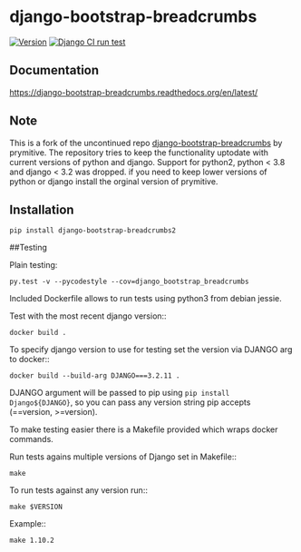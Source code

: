 # django-bootstrap-breadcrumbs

[![Version](https://img.shields.io/pypi/v/django-bootstrap-breadcrumbs2.svg)](https://pypi.python.org/pypi/django-bootstrap-breadcrumbs2)
[![Django CI run test](https://github.com/christianwgd/django-bootstrap-breadcrumbs/actions/workflows/pytest.yml/badge.svg)](https://github.com/christianwgd/django-bootstrap-breadcrumbs/actions/workflows/pytest.yml)

## Documentation

https://django-bootstrap-breadcrumbs.readthedocs.org/en/latest/

## Note

This is a fork of the uncontinued repo [django-bootstrap-breadcrumbs](https://github.com/prymitive/bootstrap-breadcrumbs/blob/master/docs/index.rst) 
by prymitive. The repository tries to keep the functionality uptodate with current 
versions of python and django. Support for python2, python < 3.8 and django < 3.2 was dropped.
if you need to keep lower versions of python or django install the orginal version of prymitive.

## Installation

```
pip install django-bootstrap-breadcrumbs2
```

##Testing

Plain testing:

```
py.test -v --pycodestyle --cov=django_bootstrap_breadcrumbs
```

Included Dockerfile allows to run tests using python3 from debian jessie.

Test with the most recent django version::

    docker build .

To specify django version to use for testing set the version via DJANGO arg to docker::

    docker build --build-arg DJANGO===3.2.11 .

DJANGO argument will be passed to pip using `pip install Django${DJANGO}`, so you can pass any version string pip accepts (==version, >=version).

To make testing easier there is a Makefile provided which wraps docker commands.

Run tests agains multiple versions of Django set in Makefile::

    make

To run tests against any version run::

    make $VERSION

Example::

    make 1.10.2

